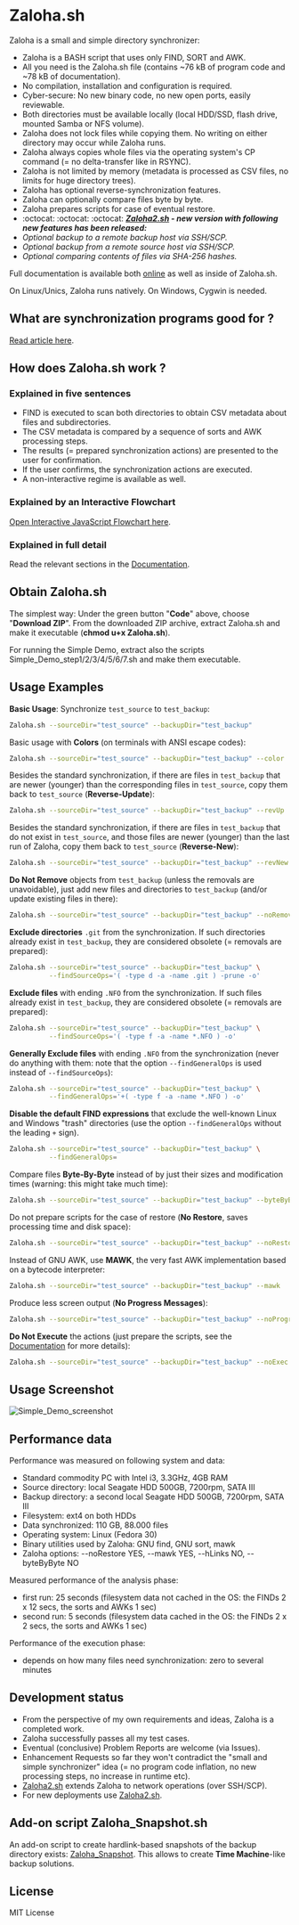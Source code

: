 # Zaloha.sh

Zaloha is a small and simple directory synchronizer:

 * Zaloha is a BASH script that uses only FIND, SORT and AWK.
 * All you need is the Zaloha.sh file (contains ~76 kB of program code and ~78 kB of documentation).
 * No compilation, installation and configuration is required.
 * Cyber-secure: No new binary code, no new open ports, easily reviewable.
 * Both directories must be available locally (local HDD/SSD, flash drive, mounted Samba or NFS volume).
 * Zaloha does not lock files while copying them. No writing on either directory may occur while Zaloha runs.
 * Zaloha always copies whole files via the operating system's CP command (= no delta-transfer like in RSYNC).
 * Zaloha is not limited by memory (metadata is processed as CSV files, no limits for huge directory trees).
 * Zaloha has optional reverse-synchronization features.
 * Zaloha can optionally compare files byte by byte.
 * Zaloha prepares scripts for case of eventual restore.
 * :octocat: :octocat: :octocat: ***[Zaloha2.sh](https://github.com/Fitus/Zaloha2.sh) - new version with following new features has been released:***
 * *Optional backup to a remote backup host via SSH/SCP.*
 * *Optional backup from a remote source host via SSH/SCP.*
 * *Optional comparing contents of files via SHA-256 hashes.*

Full documentation is available both [online](DOCUMENTATION.md) as well as inside of Zaloha.sh.

On Linux/Unics, Zaloha runs natively. On Windows, Cygwin is needed.

## What are synchronization programs good for ?

[Read article here](https://fitus.github.io/).

## How does Zaloha.sh work ?

### Explained in five sentences

 * FIND is executed to scan both directories to obtain CSV metadata about files and subdirectories.
 * The CSV metadata is compared by a sequence of sorts and AWK processing steps.
 * The results (= prepared synchronization actions) are presented to the user for confirmation.
 * If the user confirms, the synchronization actions are executed.
 * A non-interactive regime is available as well.

### Explained by an Interactive Flowchart

[Open Interactive JavaScript Flowchart here](https://fitus.github.io/flowchart.html).

### Explained in full detail

Read the relevant sections in the [Documentation](DOCUMENTATION.md).

## Obtain Zaloha.sh

The simplest way: Under the green button "<b>Code</b>" above, choose "<b>Download ZIP</b>".
From the downloaded ZIP archive, extract Zaloha.sh and make it executable (<b>chmod u+x Zaloha.sh</b>).

For running the Simple Demo, extract also the scripts Simple_Demo_step1/2/3/4/5/6/7.sh and make them executable.

## Usage Examples

**Basic Usage**: Synchronize <code>test_source</code> to <code>test_backup</code>:

```bash
Zaloha.sh --sourceDir="test_source" --backupDir="test_backup"
```

Basic usage with **Colors** (on terminals with ANSI escape codes):

```bash
Zaloha.sh --sourceDir="test_source" --backupDir="test_backup" --color
```

Besides the standard synchronization,
if there are files in <code>test_backup</code> that are newer (younger) than the corresponding files in <code>test_source</code>,
copy them back to <code>test_source</code> (**Reverse-Update**):

```bash
Zaloha.sh --sourceDir="test_source" --backupDir="test_backup" --revUp
```

Besides the standard synchronization,
if there are files in <code>test_backup</code> that do not exist in <code>test_source</code>,
and those files are newer (younger) than the last run of Zaloha,
copy them back to <code>test_source</code> (**Reverse-New**):

```bash
Zaloha.sh --sourceDir="test_source" --backupDir="test_backup" --revNew
```

**Do Not Remove** objects from <code>test_backup</code> (unless the removals are unavoidable),
just add new files and directories to <code>test_backup</code> (and/or update existing files in there):

```bash
Zaloha.sh --sourceDir="test_source" --backupDir="test_backup" --noRemove
```

**Exclude directories** <code>.git</code> from the synchronization.
If such directories already exist in <code>test_backup</code>, they are considered obsolete (= removals are prepared):

```bash
Zaloha.sh --sourceDir="test_source" --backupDir="test_backup" \
          --findSourceOps='( -type d -a -name .git ) -prune -o'
```

**Exclude files** with ending <code>.NFO</code> from the synchronization.
If such files already exist in <code>test_backup</code>, they are considered obsolete (= removals are prepared):

```bash
Zaloha.sh --sourceDir="test_source" --backupDir="test_backup" \
          --findSourceOps='( -type f -a -name *.NFO ) -o'
```

**Generally Exclude files** with ending <code>.NFO</code> from the synchronization (never do anything with them:
note that the option <code>--findGeneralOps</code> is used instead of <code>--findSourceOps</code>):

```bash
Zaloha.sh --sourceDir="test_source" --backupDir="test_backup" \
          --findGeneralOps='+( -type f -a -name *.NFO ) -o'
```

**Disable the default FIND expressions** that exclude the well-known Linux and Windows "trash" directories
(use the option <code>--findGeneralOps</code> without the leading <code>+</code> sign).

```bash
Zaloha.sh --sourceDir="test_source" --backupDir="test_backup" \
          --findGeneralOps=
```

Compare files **Byte-By-Byte** instead of by just their sizes and modification times (warning: this might take much time):

```bash
Zaloha.sh --sourceDir="test_source" --backupDir="test_backup" --byteByByte
```

Do not prepare scripts for the case of restore (**No Restore**, saves processing time and disk space):

```bash
Zaloha.sh --sourceDir="test_source" --backupDir="test_backup" --noRestore
```

Instead of GNU AWK, use **MAWK**, the very fast AWK implementation based on a bytecode interpreter:

```bash
Zaloha.sh --sourceDir="test_source" --backupDir="test_backup" --mawk
```

Produce less screen output (**No Progress Messages**):

```bash
Zaloha.sh --sourceDir="test_source" --backupDir="test_backup" --noProgress
```

**Do Not Execute** the actions (just prepare the scripts, see the [Documentation](DOCUMENTATION.md) for more details):

```bash
Zaloha.sh --sourceDir="test_source" --backupDir="test_backup" --noExec
```

## Usage Screenshot
![Simple_Demo_screenshot](Simple_Demo_screenshot.png)

## Performance data

Performance was measured on following system and data:

 * Standard commodity PC with Intel i3, 3.3GHz, 4GB RAM
 * Source directory: local Seagate HDD 500GB, 7200rpm, SATA III
 * Backup directory: a second local Seagate HDD 500GB, 7200rpm, SATA III
 * Filesystem: ext4 on both HDDs
 * Data synchronized: 110 GB, 88.000 files
 * Operating system: Linux (Fedora 30)
 * Binary utilities used by Zaloha: GNU find, GNU sort, mawk
 * Zaloha options: --noRestore YES, --mawk YES, --hLinks NO, --byteByByte NO

Measured performance of the analysis phase:
 * first run: 25 seconds (filesystem data not cached in the OS: the FINDs 2 x 12 secs, the sorts and AWKs 1 sec)
 * second run: 5 seconds (filesystem data cached in the OS: the FINDs 2 x 2 secs, the sorts and AWKs 1 sec)

Performance of the execution phase:
 * depends on how many files need synchronization: zero to several minutes

## Development status

 * From the perspective of my own requirements and ideas, Zaloha is a completed work.
 * Zaloha successfully passes all my test cases.
 * Eventual (conclusive) Problem Reports are welcome (via Issues).
 * Enhancement Requests so far they won't contradict the "small and simple synchronizer" idea (= no program code inflation, no new processing steps, no increase in runtime etc).
 * [Zaloha2.sh](https://github.com/Fitus/Zaloha2.sh) extends Zaloha to network operations (over SSH/SCP).
 * For new deployments use [Zaloha2.sh](https://github.com/Fitus/Zaloha2.sh).

## Add-on script Zaloha_Snapshot.sh

An add-on script to create hardlink-based snapshots of the backup directory exists: [Zaloha_Snapshot](https://github.com/Fitus/Zaloha_Snapshot.sh).
This allows to create **Time&nbsp;Machine**-like backup solutions.

## License
MIT License
